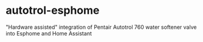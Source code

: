 # autotrol-esphome
"Hardware assisted" integration of Pentair Autotrol 760 water softener valve into Esphome and Home Assistant
